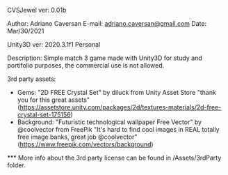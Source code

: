 CVSJewel ver: 0.01b

Author: Adriano Caversan
E-mail: adriano.caversan@gmail.com
Date: Mar/30/2021

Unity3D ver: 2020.3.1f1 Personal

Description: Simple match 3 game made with Unity3D for study and portifolio purposes, the commercial use is not allowed.

3rd party assets:
- Gems: "2D FREE Crystal Set" by diluck from Unity Asset Store "thank you for this great assets" (https://assetstore.unity.com/packages/2d/textures-materials/2d-free-crystal-set-175156)
- Background: "Futuristic technological wallpaper Free Vector" by @coolvector from FreePik  "It's hard to find cool images in REAL totally free image banks, great job @coolvector" (https://www.freepik.com/vectors/background)

*** More info about the 3rd party license can be found in /Assets/3rdParty folder.